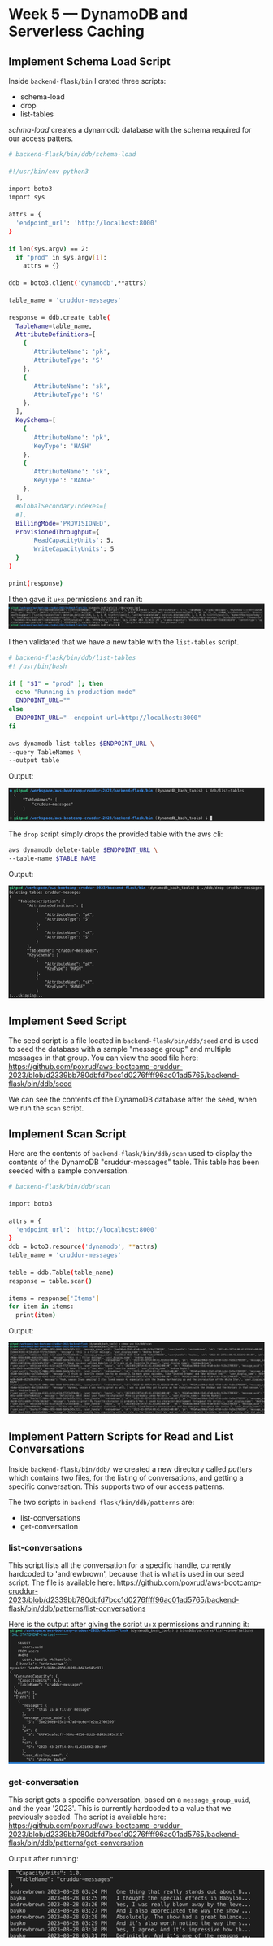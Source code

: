 # Week 5 — DynamoDB and Serverless Caching

## Implement Schema Load Script

Inside `backend-flask/bin` I crated three scripts:

- schema-load
- drop
- list-tables

_schma-load_ creates a dynamodb database with the schema required for our access patters.

```bash [backend-flask/bin/ddb/schema-load]
# backend-flask/bin/ddb/schema-load

#!/usr/bin/env python3

import boto3
import sys

attrs = {
  'endpoint_url': 'http://localhost:8000'
}

if len(sys.argv) == 2:
  if "prod" in sys.argv[1]:
    attrs = {}

ddb = boto3.client('dynamodb',**attrs)

table_name = 'cruddur-messages'

response = ddb.create_table(
  TableName=table_name,
  AttributeDefinitions=[
    {
      'AttributeName': 'pk',
      'AttributeType': 'S'
    },
    {
      'AttributeName': 'sk',
      'AttributeType': 'S'
    },
  ],
  KeySchema=[
    {
      'AttributeName': 'pk',
      'KeyType': 'HASH'
    },
    {
      'AttributeName': 'sk',
      'KeyType': 'RANGE'
    },
  ],
  #GlobalSecondaryIndexes=[
  #],
  BillingMode='PROVISIONED',
  ProvisionedThroughput={
      'ReadCapacityUnits': 5,
      'WriteCapacityUnits': 5
  }
)

print(response)
```

I then gave it `u+x` permissions and ran it:
![DDB Schema Load Script](/assets/ddb-schema-load.png)

I then validated that we have a new table with the `list-tables`
script.

```bash [backend-flask/bin/ddb/list-tables]
# backend-flask/bin/ddb/list-tables
#! /usr/bin/bash

if [ "$1" = "prod" ]; then
  echo "Running in production mode"
  ENDPOINT_URL=""
else
  ENDPOINT_URL="--endpoint-url=http://localhost:8000"
fi

aws dynamodb list-tables $ENDPOINT_URL \
--query TableNames \
--output table
```

Output:

![DDB List Tables](/assets/ddb-list-tables.png)

The `drop` script simply drops the provided table with the aws cli:

```bash
aws dynamodb delete-table $ENDPOINT_URL \
--table-name $TABLE_NAME
```

Output:

![DDB drop tables](/assets/ddb-drop.png)

## Implement Seed Script

The seed script is a file located in `backend-flask/bin/ddb/seed` and is used
to seed the database with a sample "message group" and multiple messages in that group.
You can view the seed file here:
https://github.com/poxrud/aws-bootcamp-cruddur-2023/blob/d2339bb780dbfd7bcc1d0276ffff96ac01ad5765/backend-flask/bin/ddb/seed

We can see the contents of the DynamoDB database after the seed, when we run the `scan` script.

## Implement Scan Script

Here are the contents of `backend-flask/bin/ddb/scan` used to display the contents of the DynamoDB "cruddur-messages" table.
This table has been seeded with a sample conversation.

```bash [backend-flask/bin/ddb/scan]
# backend-flask/bin/ddb/scan

import boto3

attrs = {
  'endpoint_url': 'http://localhost:8000'
}
ddb = boto3.resource('dynamodb', **attrs)
table_name = 'cruddur-messages'

table = ddb.Table(table_name)
response = table.scan()

items = response['Items']
for item in items:
  print(item)

```

Output:

![DDB scan](/assets/ddb-bin-scan.png)

## Implement Pattern Scripts for Read and List Conversations

Inside `backend-flask/bin/ddb/` we created a new directory called _patters_ which contains two files, for the listing of conversations, and getting a specific conversation. This supports two of our access patterns.

The two scripts in `backend-flask/bin/ddb/patterns` are:

- list-conversations
- get-conversation

### list-conversations

This script lists all the conversation for a specific handle,
currently hardcoded to 'andrewbrown', because that is what is used in our seed script.
The file is available here: https://github.com/poxrud/aws-bootcamp-cruddur-2023/blob/d2339bb780dbfd7bcc1d0276ffff96ac01ad5765/backend-flask/bin/ddb/patterns/list-conversations

Here is the output after giving the script u+x permissions and running it:
![list-conversations output](/assets/ddb-bin-list-conversations.png)

### get-conversation

This script gets a specific conversation, based on a `message_group_uuid`, and the year '2023'. This is currently hardcoded to a value that we previously seeded.
The script is available here: https://github.com/poxrud/aws-bootcamp-cruddur-2023/blob/d2339bb780dbfd7bcc1d0276ffff96ac01ad5765/backend-flask/bin/ddb/patterns/get-conversation

Output after running:

![Get conversation](/assets/ddb-bin-list-conversation.png)
